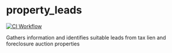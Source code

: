 # property_leads
[![CI Workflow](https://github.com/gandhis1/property-leads/actions/workflows/ci.yml/badge.svg)](https://github.com/gandhis1/property-leads/actions/workflows/ci.yml)

Gathers information and identifies suitable leads from tax lien and foreclosure auction properties
